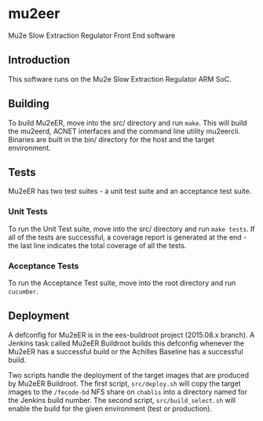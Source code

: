 # mu2eer
Mu2e Slow Extraction Regulator Front End software

## Introduction
This software runs on the Mu2e Slow Extraction Regulator ARM SoC.

## Building
To build Mu2eER, move into the src/ directory and run `make`.  This will build the mu2eerd, ACNET interfaces and the command line utility mu2eercli.  Binaries are built in the bin/ directory for the host and the target environment.

## Tests
Mu2eER has two test suites - a unit test suite and an acceptance test suite.

### Unit Tests
To run the Unit Test suite, move into the src/ directory and run `make tests`.  If all of the tests are successful, a coverage report is generated at the end - the last line indicates the total coverage of all the tests.

### Acceptance Tests
To run the Acceptance Test suite, move into the root directory and run `cucumber`.

## Deployment
A defconfig for Mu2eER is in the ees-buildroot project (2015.08.x branch).  A Jenkins task called Mu2eER Buildroot builds this defconfig whenever the Mu2eER has a successful build or the Achilles Baseline has a successful build.

Two scripts handle the deployment of the target images that are produced by Mu2eER Buildroot.  The first script, `src/deploy.sh` will copy the target images to the `/fecode-bd` NFS share on `chablis` into a directory named for the Jenkins build number.  The second script, `src/build_select.sh` will enable the build for the given environment (test or production).
